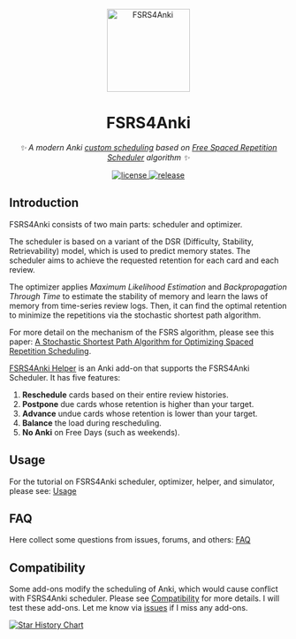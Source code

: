 <p align="center">
  <a href="https://github.com/open-spaced-repetition/fsrs4anki/wiki">
    <img src="https://user-images.githubusercontent.com/32575846/210218310-4575b0f3-c570-4c5f-acec-9d35206fc920.png" width="150" height="150" alt="FSRS4Anki">
  </a>
</p>

<div align="center">

# FSRS4Anki

_✨ A modern Anki [custom scheduling](https://faqs.ankiweb.net/the-2021-scheduler.html#add-ons-and-custom-scheduling) based on [Free Spaced Repetition Scheduler](https://github.com/open-spaced-repetition/fsrs4anki/wiki/Free-Spaced-Repetition-Scheduler) algorithm ✨_  

</div>

<p align="center">
  <a href="https://raw.githubusercontent.com/open-spaced-repetition/fsrs4anki/main/LICENSE">
    <img src="https://img.shields.io/github/license/open-spaced-repetition/fsrs4anki" alt="license">
  </a>
  <a href="https://github.com/open-spaced-repetition/fsrs4anki/releases">
    <img src="https://img.shields.io/github/v/release/open-spaced-repetition/fsrs4anki?color=blueviolet&include_prereleases" alt="release">
  </a>
</p>

## Introduction

FSRS4Anki consists of two main parts: scheduler and optimizer.

The scheduler is based on a variant of the DSR (Difficulty, Stability, Retrievability) model, which is used to predict memory states. The scheduler aims to achieve the requested retention for each card and each review.

The optimizer applies *Maximum Likelihood Estimation* and *Backpropagation Through Time* to estimate the stability of memory and learn the laws of memory from time-series review logs. Then, it can find the optimal retention to minimize the repetitions via the stochastic shortest path algorithm.

For more detail on the mechanism of the FSRS algorithm, please see this paper: [A Stochastic Shortest Path Algorithm for Optimizing Spaced Repetition Scheduling](https://www.maimemo.com/paper/).

[FSRS4Anki Helper](https://github.com/open-spaced-repetition/fsrs4anki-helper) is an Anki add-on that supports the FSRS4Anki Scheduler. It has five features:
1. **Reschedule** cards based on their entire review histories.
2. **Postpone** due cards whose retention is higher than your target.
3. **Advance** undue cards whose retention is lower than your target.
4. **Balance** the load during rescheduling.
5. **No Anki** on Free Days (such as weekends).

## Usage

For the tutorial on FSRS4Anki scheduler, optimizer, helper, and simulator, please see: [Usage](https://github.com/open-spaced-repetition/fsrs4anki/wiki/Usage)

## FAQ

Here collect some questions from issues, forums, and others: [FAQ](https://github.com/open-spaced-repetition/fsrs4anki/wiki/FAQ)

## Compatibility

Some add-ons modify the scheduling of Anki, which would cause conflict with FSRS4Anki scheduler. Please see [Compatibility](https://github.com/open-spaced-repetition/fsrs4anki/wiki/Compatibility) for more details. I will test these add-ons. Let me know via [issues](https://github.com/open-spaced-repetition/fsrs4anki/issues) if I miss any add-ons.

[![Star History Chart](https://api.star-history.com/svg?repos=open-spaced-repetition/fsrs4anki&type=Date)](https://star-history.com/#open-spaced-repetition/fsrs4anki&Date)
